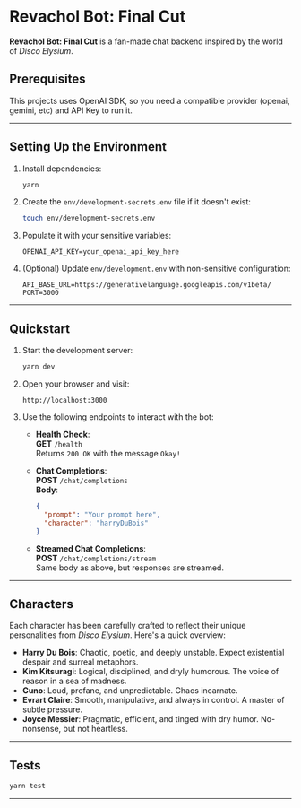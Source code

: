 # Revachol Bot: Final Cut

**Revachol Bot: Final Cut** is a fan-made chat backend inspired by the world of _Disco Elysium_.

## Prerequisites

This projects uses OpenAI SDK, so you need a compatible provider (openai, gemini, etc) and API Key to run it.

---

## Setting Up the Environment

1. Install dependencies:

   ```bash
   yarn
   ```

2. Create the `env/development-secrets.env` file if it doesn't exist:

   ```bash
   touch env/development-secrets.env
   ```

3. Populate it with your sensitive variables:

   ```env
   OPENAI_API_KEY=your_openai_api_key_here
   ```

4. (Optional) Update `env/development.env` with non-sensitive configuration:
   ```env
   API_BASE_URL=https://generativelanguage.googleapis.com/v1beta/
   PORT=3000
   ```

---

## Quickstart

1. Start the development server:

   ```bash
   yarn dev
   ```

2. Open your browser and visit:

   ```
   http://localhost:3000
   ```

3. Use the following endpoints to interact with the bot:

   - **Health Check**:  
     **GET** `/health`  
     Returns `200 OK` with the message `Okay!`

   - **Chat Completions**:  
     **POST** `/chat/completions`  
     **Body**:

     ```json
     {
       "prompt": "Your prompt here",
       "character": "harryDuBois"
     }
     ```

   - **Streamed Chat Completions**:  
     **POST** `/chat/completions/stream`  
     Same body as above, but responses are streamed.

---

## Characters

Each character has been carefully crafted to reflect their unique personalities from _Disco Elysium_. Here's a quick overview:

- **Harry Du Bois**: Chaotic, poetic, and deeply unstable. Expect existential despair and surreal metaphors.
- **Kim Kitsuragi**: Logical, disciplined, and dryly humorous. The voice of reason in a sea of madness.
- **Cuno**: Loud, profane, and unpredictable. Chaos incarnate.
- **Evrart Claire**: Smooth, manipulative, and always in control. A master of subtle pressure.
- **Joyce Messier**: Pragmatic, efficient, and tinged with dry humor. No-nonsense, but not heartless.

---

## Tests

```bash
yarn test
```
---
